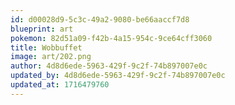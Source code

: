 ```yaml
---
id: d00028d9-5c3c-49a2-9080-be66aaccf7d8
blueprint: art
pokemon: 82d51a09-f42b-4a15-954c-9ce64cff3060
title: Wobbuffet
image: art/202.png
author: 4d8d6ede-5963-429f-9c2f-74b897007e0c
updated_by: 4d8d6ede-5963-429f-9c2f-74b897007e0c
updated_at: 1716479760
---
```

